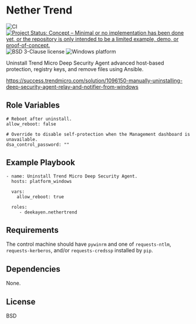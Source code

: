 Nether Trend
============
![CI](https://github.com/deekayen/ansible-role-nethertrend/workflows/CI/badge.svg?branch=main) [![Project Status: Concept – Minimal or no implementation has been done yet, or the repository is only intended to be a limited example, demo, or proof-of-concept.](https://www.repostatus.org/badges/latest/concept.svg)](https://www.repostatus.org/#concept) ![BSD 3-Clause license](https://img.shields.io/badge/license-BSD%203--Clause-blue) ![Windows platform](https://img.shields.io/badge/platform-windows-lightgrey)

Uninstall Trend Micro Deep Security Agent advanced host-based protection, registry keys, and remove files using Ansible.

https://success.trendmicro.com/solution/1096150-manually-uninstalling-deep-security-agent-relay-and-notifier-from-windows

Role Variables
--------------

    # Reboot after uninstall.
    allow_reboot: false

    # Override to disable self-protection when the Management dashboard is unavailable.
    dsa_control_password: ""


Example Playbook
----------------

    - name: Uninstall Trend Micro Deep Security Agent.
      hosts: platform_windows

      vars:
        allow_reboot: true

      roles:
         - deekayen.nethertrend


Requirements
------------

The control machine should have `pywinrm` and one of `requests-ntlm`, `requests-kerberos`, and/or `requests-credssp` installed by `pip`.

Dependencies
------------

None.

License
-------

BSD
